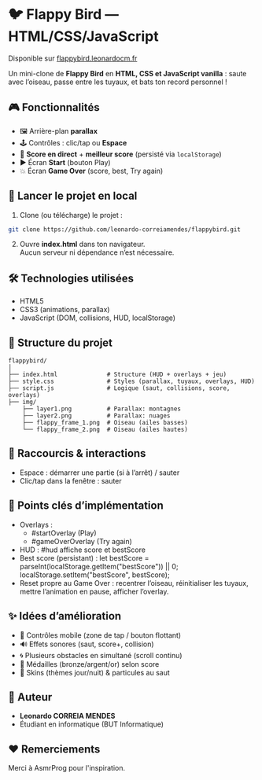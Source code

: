 # 🐦 Flappy Bird — HTML/CSS/JavaScript

Disponible sur [flappybird.leonardocm.fr](https://flappybird.leonardocm.fr/)

Un mini-clone de **Flappy Bird** en **HTML, CSS et JavaScript vanilla** : saute avec l’oiseau, passe entre les tuyaux, et bats ton record personnel !

## 🎮 Fonctionnalités

- 🖼 Arrière-plan **parallax**
- 🕹 Contrôles : clic/tap ou **Espace**
- 🧮 **Score en direct** + **meilleur score** (persisté via `localStorage`)
- ▶️ Écran **Start** (bouton Play)
- 💥 Écran **Game Over** (score, best, Try again)

## 🚀 Lancer le projet en local

1. Clone (ou télécharge) le projet :

```bash
git clone https://github.com/leonardo-correiamendes/flappybird.git
```

2. Ouvre **index.html** dans ton navigateur.  
   Aucun serveur ni dépendance n’est nécessaire.

## 🛠️ Technologies utilisées

- HTML5
- CSS3 (animations, parallax)
- JavaScript (DOM, collisions, HUD, localStorage)

## 📂 Structure du projet

```
flappybird/
│
├── index.html              # Structure (HUD + overlays + jeu)
├── style.css               # Styles (parallax, tuyaux, overlays, HUD)
├── script.js               # Logique (saut, collisions, score, overlays)
├── img/
    ├── layer1.png          # Parallax: montagnes
    ├── layer2.png          # Parallax: nuages
    ├── flappy_frame_1.png  # Oiseau (ailes basses)
    └── flappy_frame_2.png  # Oiseau (ailes hautes)
```

## 🎯 Raccourcis & interactions

- Espace : démarrer une partie (si à l’arrêt) / sauter
- Clic/tap dans la fenêtre : sauter

## 🧩 Points clés d’implémentation

- Overlays :
  - #startOverlay (Play)
  - #gameOverOverlay (Try again)
- HUD : #hud affiche score et bestScore
- Best score (persistant) :
  let bestScore = parseInt(localStorage.getItem("bestScore")) || 0;
  localStorage.setItem("bestScore", bestScore);
- Reset propre au Game Over : recentrer l’oiseau, réinitialiser les tuyaux, mettre l’animation en pause, afficher l’overlay.

## ✨ Idées d’amélioration

- 📱 Contrôles mobile (zone de tap / bouton flottant)
- 🔊 Effets sonores (saut, score+, collision)
- 🌀 Plusieurs obstacles en simultané (scroll continu)
- 🏅 Médailles (bronze/argent/or) selon score
- 🌈 Skins (thèmes jour/nuit) & particules au saut

## 👤 Auteur

- **Leonardo CORREIA MENDES**
- Étudiant en informatique (BUT Informatique)

## ❤️ Remerciements

Merci à AsmrProg pour l'inspiration.
